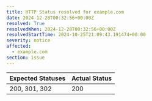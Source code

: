 ```yaml
---
title: HTTP Status resolved for example.com
date: 2024-12-28T00:32:56+00:00Z
resolved: True
resolvedWhen: 2024-12-28T00:32:56+00:00Z
resolvedStartTime: 2024-10-25T21:09:43.191474+00:00
severity: notice
affected:
  - example.com
section: issue
---
```


| Expected Statuses | Actual Status  |
|-------------------|----------------|
| 200, 301, 302 | 200 |
